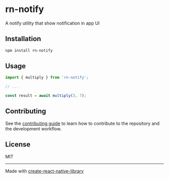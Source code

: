 # rn-notify

A notify utility that show notification in app UI

## Installation

```sh
npm install rn-notify
```

## Usage

```js
import { multiply } from 'rn-notify';

// ...

const result = await multiply(3, 7);
```

## Contributing

See the [contributing guide](CONTRIBUTING.md) to learn how to contribute to the repository and the development workflow.

## License

MIT

---

Made with [create-react-native-library](https://github.com/callstack/react-native-builder-bob)
